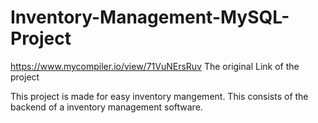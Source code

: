 # Inventory-Management-MySQL-Project

https://www.mycompiler.io/view/71VuNErsRuv 
The original Link of the project

This project is made for easy inventory mangement.
This consists of the backend of a inventory management software.
